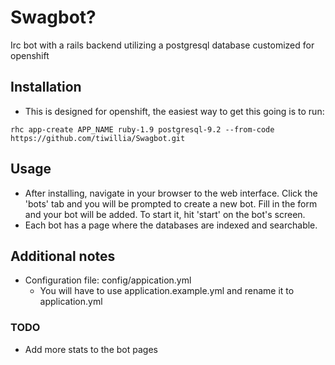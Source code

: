 # Swagbot?

Irc bot with a rails backend utilizing a postgresql database customized for openshift 

## Installation

- This is designed for openshift, the easiest way to get this going is to run:
```
rhc app-create APP_NAME ruby-1.9 postgresql-9.2 --from-code https://github.com/tiwillia/Swagbot.git
```

## Usage

- After installing, navigate in your browser to the web interface. Click the 'bots' tab and you will be prompted to create a new bot. Fill in the form and your bot will be added. To start it, hit 'start' on the bot's screen.
- Each bot has a page where the databases are indexed and searchable.

## Additional notes

* Configuration file: config/appication.yml
  * You will have to use application.example.yml and rename it to application.yml

### TODO
- Add more stats to the bot pages

